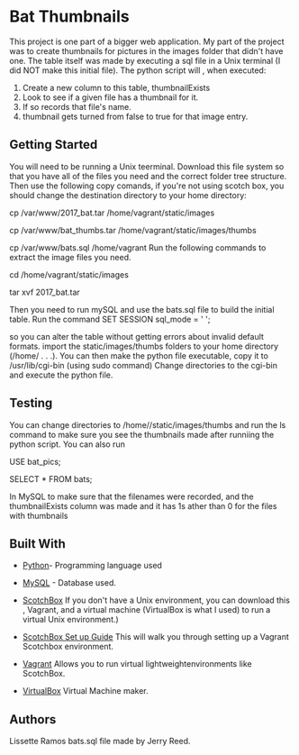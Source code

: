 # Bat Thumbnails

This project is one part of a bigger web application. My part of the project was to create thumbnails for pictures in the images folder that didn't have one. The table itself was made by executing a sql file in a Unix terminal (I did NOT make this initial file).  The python script will , when executed:
1. Create a new column to this table, thumbnailExists  
2. Look to see if a given file has a thumbnail for it.
3. If so records that file's name. 
 3. thumbnail gets turned from false to true for that image entry.

## Getting Started

You will need to be running a Unix teerminal. Download this file system so that you have all of the files you need and the correct folder tree structure.  
Then use the following copy comands, if you're not using scotch box, you should change the destination directory to your home directory:

cp /var/www/2017_bat.tar /home/vagrant/static/images

cp /var/www/bat_thumbs.tar /home/vagrant/static/images/thumbs

cp /var/www/bats.sql /home/vagrant
Run the following commands to extract the image files you need.

cd /home/vagrant/static/images

tar xvf 2017_bat.tar

Then you need to run mySQL and use the bats.sql file to build the initial table. 
Run the command 
SET SESSION sql_mode = ' '; 


so you can alter the table without getting errors about invalid default formats.
import the static/images/thumbs folders to your home directory (/home/ . . .). 
You can then make the python file executable, copy it to /usr/lib/cgi-bin (using sudo command)
Change directories to the cgi-bin and execute the python file.

## Testing

You can change directories to /home/<systemname>/static/images/thumbs and run the ls command to make sure you see the thumbnails made after runniing the python script.
You can also run 

USE bat_pics;
 
SELECT * FROM bats;

In MySQL to make sure that the filenames were recorded, and the thumbnailExists column was made and it has 1s ather than 0 for the files with thumbnails

## Built With

* [Python](https://www.python.org/)- Programming language used
* [MySQL](https://www.mysql.com/) - Database used.
* [ScotchBox](https://github.com/scotch-io/scotch-box) If you don't have a Unix environment, you can download this , Vagrant, and a         virtual machine (VirtualBox is what I used) to run a virtual Unix environment.) 
* [ScotchBox Set up Guide](https://jonathanbossenger.com/setting-up-a-local-development-environment-with-scotch-box/) This will walk you through setting up a Vagrant Scotchbox environment.

* [Vagrant](https://www.vagrantup.com/) Allows  you to run virtual  lightweightenvironments like ScotchBox.
* [VirtualBox](https://www.virtualbox.org/) Virtual Machine maker.


## Authors

Lissette Ramos
bats.sql file made by Jerry Reed.
